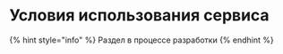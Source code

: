 # Условия использования сервиса

{% hint style="info" %}
Раздел в процессе разработки
{% endhint %}

